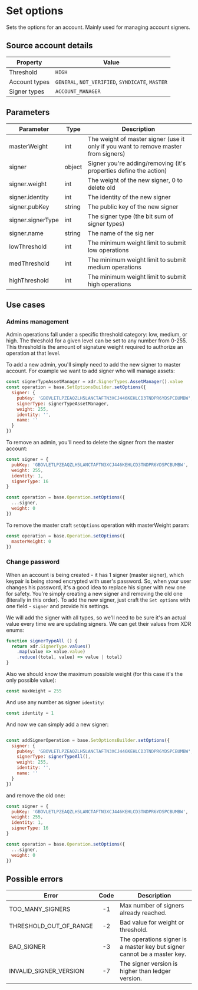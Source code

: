 # Set options  

Sets the options for an account. Mainly used for managing account signers. 

## Source account details

| Property              | Value              |
|-----------------------|--------------------|
| Threshold             | `HIGH`           |
| Account types         | `GENERAL`, `NOT_VERIFIED`, `SYNDICATE`, `MASTER` |
| Signer types          | `ACCOUNT_MANAGER`  |

## Parameters

| Parameter             | Type | Description        |
|-----------------------|------|--------------------|
| masterWeight          |   int      | The weight of master signer (use it only if you want to remove master from signers) |
| signer                |   object   | Signer you're adding/removing (it's properties define the action) |
| signer.weight         |   int      | The weight of the new signer, 0 to delete old |
| signer.identity       |   int      | The identity of the new signer |
| signer.pubKey         |   string   | The public key of the new signer |
| signer.signerType     |   int      | The signer type (the bit sum of signer types) |
| signer.name           |   string   | The name of the sig ner |
| lowThreshold          |   int      | The minimum weight limit to submit low operations |
| medThreshold          |   int      | The minimum weight limit to submit medium operations |
| highThreshold         |   int      | The minimum weight limit to submit high operations |

## Use cases

### Admins management

Admin operations fall under a specific threshold category: low, medium, or high. The threshold for a given level 
can be set to any number from 0-255. This threshold is the amount of signature weight required to authorize an operation at 
that level.

To add a new admin, you'll simply need to add the new signer to master account. For example we want to add signer who will
manage assets:

```javascript
const signerTypeAssetManager = xdr.SignerTypes.AssetManager().value
const operation = base.SetOptionsBuilder.setOptions({
  signer: {
    pubKey: 'GBOVLETLPZEAQZLH5LANCTAFTN3XCJ446KEHLCD3TNDPR6YDSPCBUMBW',
    signerType: signerTypeAssetManager,
    weight: 255,
    identity: '',
    name: ''
  }
})
```

To remove an admin, you'll need to delete the signer from the master account:

```javascript
const signer = {
  pubKey: 'GBOVLETLPZEAQZLH5LANCTAFTN3XCJ446KEHLCD3TNDPR6YDSPCBUMBW',
  weight: 255,
  identity: 1,
  signerType: 16
}

const operation = base.Operation.setOptions({
  ...signer,
  weight: 0
})
```

To remove the master craft `setOptions` operation with masterWeight param:
```javascript
const operation = base.Operation.setOptions({
  masterWeight: 0
})
```

###  Change password

When an account is being created - it has 1 signer (master signer), which keypair is being stored encrypted with user's
password. So, when your user changes his password, it's a good idea to replace his signer with new one for safety.
You're simply creating a new signer and removing the old one (literally in this order). To add the new signer, just 
craft the `Set options` with one field - `signer` and provide his settings.

We will add the signer with all types, so we'll need to be sure it's an actual value every time we are updating signers.
We can get their values from XDR enums:

```javascript
function signerTypeAll () {
  return xdr.SignerType.values()
    .map(value => value.value)
    .reduce((total, value) => value | total)
}
```

Also we should know the maximum possible weight (for this case it's the only possible value):

```javascript
const maxWeight = 255
```

And use any number as signer `identity`:

```javascript
const identity = 1
```

And now we can simply add a new signer:

```javascript

const addSignerOperation = base.SetOptionsBuilder.setOptions({
  signer: {
    pubKey: 'GBOVLETLPZEAQZLH5LANCTAFTN3XCJ446KEHLCD3TNDPR6YDSPCBUMBW',
    signerType: signerTypeAll(),
    weight: 255,
    identity: '',
    name: ''
  }
})
```
and remove the old one:

```javascript
const signer = {
  pubKey: 'GBOVLETLPZEAQZLH5LANCTAFTN3XCJ446KEHLCD3TNDPR6YDSPCBUMBW',
  weight: 255,
  identity: 1,
  signerType: 16
}

const operation = base.Operation.setOptions({
  ...signer,
  weight: 0
})
```

## Possible errors

| Error                       | Code | Description                                                                               |
|-----------------------------|:----:|--------------------------------------------------------------------------|
| TOO_MANY_SIGNERS	          | -1   | Max number of signers already reached.
| THRESHOLD_OUT_OF_RANGE	  | -2   | Bad value for weight or threshold.
| BAD_SIGNER	              | -3   | The operations signer is a master key but signer cannot be a master key.
| INVALID_SIGNER_VERSION	  | -7   | The signer version is higher than ledger version.


	
	
	
	